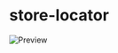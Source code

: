 # store-locator

![Preview](https://raw.githubusercontent.com/dfdiegoh/store-locator/images/master/preview.JPG)
